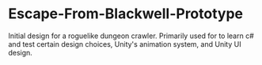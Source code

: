# Escape-From-Blackwell-Prototype
Initial design for a roguelike dungeon crawler. Primarily used for to learn c# and test certain design choices, Unity's animation system, and Unity UI design.
